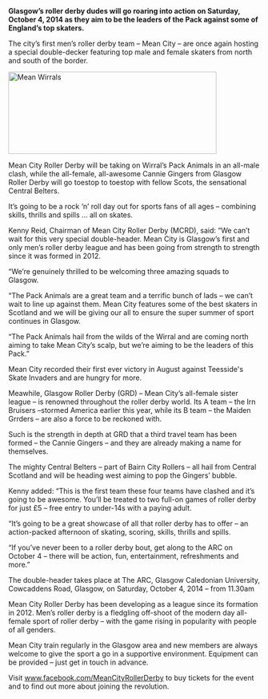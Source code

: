 <html><body><strong>Glasgow’s roller derby dudes will go roaring into action on Saturday, October 4, 2014 as they aim to be the leaders of the Pack against some of England’s top skaters.</strong>

The city’s first men’s roller derby team – Mean City – are once again hosting a special double-decker featuring top male and female skaters from north and south of the border.

<a href="http://scottishrollerderbyblog.com/2014/09/mean-wirrals.jpg"><img class=" wp-image-3883 alignright" src="http://scottishrollerderbyblog.com/2014/09/mean-wirrals.jpg?w=300" alt="Mean Wirrals" width="416" height="164"></a>

Mean City Roller Derby will be taking on Wirral’s Pack Animals in an all-male clash, while the all-female, all-awesome Cannie Gingers from Glasgow Roller Derby will go toestop to toestop with fellow Scots, the sensational Central Belters.

It’s going to be a rock ‘n’ roll day out for sports fans of all ages – combining skills, thrills and spills … all on skates.

Kenny Reid, Chairman of Mean City Roller Derby (MCRD), said: “We can’t wait for this very special double-header. Mean City is Glasgow’s first and only men’s roller derby league and has been going from strength to strength since it was formed in 2012.

“We’re genuinely thrilled to be welcoming three amazing squads to Glasgow.

“The Pack Animals are a great team and a terrific bunch of lads – we can’t wait to line up against them. Mean City features some of the best skaters in Scotland and we will be giving our all to ensure the super summer of sport continues in Glasgow.

“The Pack Animals hail from the wilds of the Wirral and are coming north aiming to take Mean City’s scalp, but we’re aiming to be the leaders of this Pack.”

Mean City recorded their first ever victory in August against Teesside's Skate Invaders and are hungry for more.

Meawhile, Glasgow Roller Derby (GRD) – Mean City’s all-female sister league – is renowned throughout the roller derby world. Its A team – the Irn Bruisers –stormed America earlier this year, while its B team – the Maiden Grrders – are also a force to be reckoned with.

Such is the strength in depth at GRD that a third travel team has been formed – the Cannie Gingers – and they are already making a name for themselves.

The mighty Central Belters – part of Bairn City Rollers – all hail from Central Scotland and will be heading west aiming to pop the Gingers’ bubble.

Kenny added: “This is the first team these four teams have clashed and it’s going to be awesome. You’ll be treated to two full-on games of roller derby for just £5 – free entry to under-14s with a paying adult.

“It’s going to be a great showcase of all that roller derby has to offer – an action-packed afternoon of skating, scoring, skills, thrills and spills.

“If you’ve never been to a roller derby bout, get along to the ARC on October 4 – there will be action, fun, entertainment, refreshments and more.”

The double-header takes place at The ARC, Glasgow Caledonian University, Cowcaddens Road, Glasgow, on Saturday, October 4, 2014 – from 11.30am

Mean City Roller Derby has been developing as a league since its formation in 2012. Men’s roller derby is a fledgling off-shoot of the modern day all-female sport of roller derby – with the game rising in popularity with people of all genders.

Mean City train regularly in the Glasgow area and new members are always welcome to give the sport a go in a supportive environment. Equipment can be provided – just get in touch in advance.

Visit <a href="http://www.facebook.com/MeanCityRollerDerby">www.facebook.com/MeanCityRollerDerby</a> to buy tickets for the event and to find out more about joining the revolution.</body></html>
